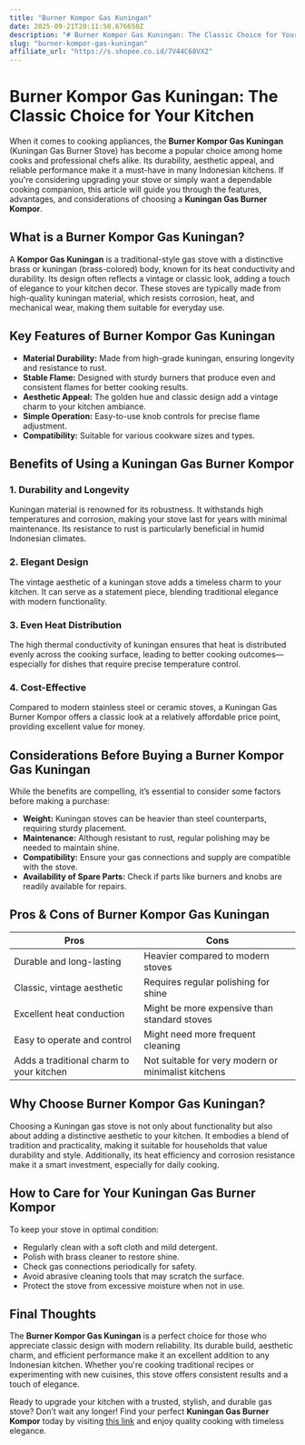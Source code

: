 ```yaml
---
title: "Burner Kompor Gas Kuningan"
date: 2025-09-21T20:11:50.676650Z
description: "# Burner Kompor Gas Kuningan: The Classic Choice for Your Kitchen..."
slug: "burner-kompor-gas-kuningan"
affiliate_url: "https://s.shopee.co.id/7V44C68VX2"
---
```

# Burner Kompor Gas Kuningan: The Classic Choice for Your Kitchen

When it comes to cooking appliances, the **Burner Kompor Gas Kuningan** (Kuningan Gas Burner Stove) has become a popular choice among home cooks and professional chefs alike. Its durability, aesthetic appeal, and reliable performance make it a must-have in many Indonesian kitchens. If you're considering upgrading your stove or simply want a dependable cooking companion, this article will guide you through the features, advantages, and considerations of choosing a **Kuningan Gas Burner Kompor**.

## What is a Burner Kompor Gas Kuningan?

A **Kompor Gas Kuningan** is a traditional-style gas stove with a distinctive brass or kuningan (brass-colored) body, known for its heat conductivity and durability. Its design often reflects a vintage or classic look, adding a touch of elegance to your kitchen decor. These stoves are typically made from high-quality kuningan material, which resists corrosion, heat, and mechanical wear, making them suitable for everyday use.

## Key Features of Burner Kompor Gas Kuningan

- **Material Durability:** Made from high-grade kuningan, ensuring longevity and resistance to rust.
- **Stable Flame:** Designed with sturdy burners that produce even and consistent flames for better cooking results.
- **Aesthetic Appeal:** The golden hue and classic design add a vintage charm to your kitchen ambiance.
- **Simple Operation:** Easy-to-use knob controls for precise flame adjustment.
- **Compatibility:** Suitable for various cookware sizes and types.

## Benefits of Using a Kuningan Gas Burner Kompor

### 1. Durability and Longevity

Kuningan material is renowned for its robustness. It withstands high temperatures and corrosion, making your stove last for years with minimal maintenance. Its resistance to rust is particularly beneficial in humid Indonesian climates.

### 2. Elegant Design

The vintage aesthetic of a kuningan stove adds a timeless charm to your kitchen. It can serve as a statement piece, blending traditional elegance with modern functionality.

### 3. Even Heat Distribution

The high thermal conductivity of kuningan ensures that heat is distributed evenly across the cooking surface, leading to better cooking outcomes—especially for dishes that require precise temperature control.

### 4. Cost-Effective

Compared to modern stainless steel or ceramic stoves, a Kuningan Gas Burner Kompor offers a classic look at a relatively affordable price point, providing excellent value for money.

## Considerations Before Buying a Burner Kompor Gas Kuningan

While the benefits are compelling, it’s essential to consider some factors before making a purchase:

- **Weight:** Kuningan stoves can be heavier than steel counterparts, requiring sturdy placement.
- **Maintenance:** Although resistant to rust, regular polishing may be needed to maintain shine.
- **Compatibility:** Ensure your gas connections and supply are compatible with the stove.
- **Availability of Spare Parts:** Check if parts like burners and knobs are readily available for repairs.

## Pros & Cons of Burner Kompor Gas Kuningan

| Pros                                      | Cons                                         |
|-------------------------------------------|----------------------------------------------|
| Durable and long-lasting                | Heavier compared to modern stoves          |
| Classic, vintage aesthetic              | Requires regular polishing for shine       |
| Excellent heat conduction               | Might be more expensive than standard stoves |
| Easy to operate and control             | Might need more frequent cleaning         |
| Adds a traditional charm to your kitchen | Not suitable for very modern or minimalist kitchens |

## Why Choose Burner Kompor Gas Kuningan?

Choosing a Kuningan gas stove is not only about functionality but also about adding a distinctive aesthetic to your kitchen. It embodies a blend of tradition and practicality, making it suitable for households that value durability and style. Additionally, its heat efficiency and corrosion resistance make it a smart investment, especially for daily cooking.

## How to Care for Your Kuningan Gas Burner Kompor

To keep your stove in optimal condition:

- Regularly clean with a soft cloth and mild detergent.
- Polish with brass cleaner to restore shine.
- Check gas connections periodically for safety.
- Avoid abrasive cleaning tools that may scratch the surface.
- Protect the stove from excessive moisture when not in use.

## Final Thoughts

The **Burner Kompor Gas Kuningan** is a perfect choice for those who appreciate classic design with modern reliability. Its durable build, aesthetic charm, and efficient performance make it an excellent addition to any Indonesian kitchen. Whether you're cooking traditional recipes or experimenting with new cuisines, this stove offers consistent results and a touch of elegance.

Ready to upgrade your kitchen with a trusted, stylish, and durable gas stove? Don’t wait any longer! Find your perfect **Kuningan Gas Burner Kompor** today by visiting [this link](https://s.shopee.co.id/7V44C68VX2) and enjoy quality cooking with timeless elegance.